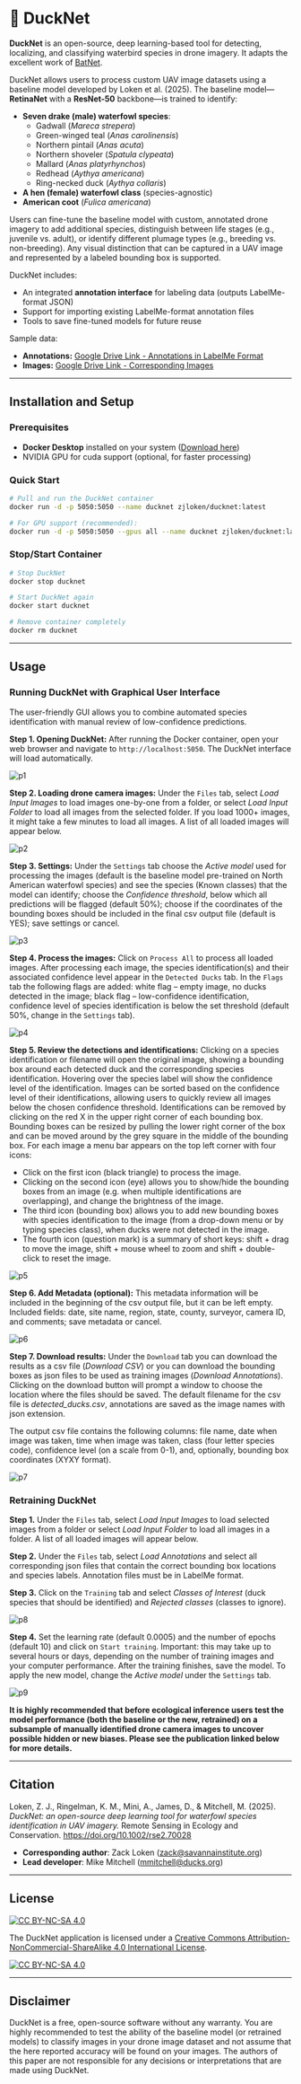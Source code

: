 # 🦆 DuckNet

**DuckNet** is an open-source, deep learning-based tool for detecting, localizing, and classifying waterbird species in drone imagery. It adapts the excellent work of [BatNet](https://github.com/GabiK-bat/BatNet).

DuckNet allows users to process custom UAV image datasets using a baseline model developed by Loken et al. (2025). The baseline model—**RetinaNet** with a **ResNet-50** backbone—is trained to identify:

- **Seven drake (male) waterfowl species**:  
  - Gadwall (*Mareca strepera*)  
  - Green-winged teal (*Anas carolinensis*)  
  - Northern pintail (*Anas acuta*)  
  - Northern shoveler (*Spatula clypeata*)  
  - Mallard (*Anas platyrhynchos*)  
  - Redhead (*Aythya americana*)  
  - Ring-necked duck (*Aythya collaris*)
- **A hen (female) waterfowl class** (species-agnostic)
- **American coot** (*Fulica americana*)

Users can fine-tune the baseline model with custom, annotated drone imagery to add additional species, distinguish between life stages (e.g., juvenile vs. adult), or identify different plumage types (e.g., breeding vs. non-breeding). Any visual distinction that can be captured in a UAV image and represented by a labeled bounding box is supported.

DuckNet includes:

- An integrated **annotation interface** for labeling data (outputs LabelMe-format JSON)
- Support for importing existing LabelMe-format annotation files
- Tools to save fine-tuned models for future reuse

Sample data:

- **Annotations:** [Google Drive Link - Annotations in LabelMe Format](https://drive.google.com/file/d/1e_K_PF1YnrlLWy5sropFNA78LxBCzWGP/view)
- **Images:** [Google Drive Link - Corresponding Images](https://drive.google.com/file/d/1u9lmw1TCstvWfDn96KjZqHuZxTO6TQ9X/view)

---

## Installation and Setup

### Prerequisites
- **Docker Desktop** installed on your system ([Download here](https://www.docker.com/products/docker-desktop/))
- NVIDIA GPU for cuda support (optional, for faster processing)

### Quick Start
```bash
# Pull and run the DuckNet container
docker run -d -p 5050:5050 --name ducknet zjloken/ducknet:latest

# For GPU support (recommended):
docker run -d -p 5050:5050 --gpus all --name ducknet zjloken/ducknet:latest
```

### Stop/Start Container
```bash
# Stop DuckNet
docker stop ducknet

# Start DuckNet again
docker start ducknet

# Remove container completely
docker rm ducknet
```

---

## Usage

### Running DuckNet with Graphical User Interface

The user-friendly GUI allows you to combine automated species identification with manual review of low-confidence predictions.

**Step 1. Opening DuckNet:** After running the Docker container, open your web browser and navigate to `http://localhost:5050`. The DuckNet interface will load automatically. 

![p1](supplemental/user_guide_pngs/step1_processing.png)

**Step 2. Loading drone camera images:** Under the `Files` tab, select *Load Input Images* to load images one-by-one from a folder, or select *Load Input Folder* to load all images from the selected folder. If you load 1000+ images, it might take a few minutes to load all images. A list of all loaded images will appear below.

![p2](supplemental/user_guide_pngs/step2_processing.png)

**Step 3. Settings:** Under the `Settings` tab choose the *Active model* used for processing the images (default is the baseline model pre-trained on North American waterfowl species) and see the species (Known classes) that the model can identify; choose the *Confidence threshold*, below which all predictions will be flagged (default 50%); choose if the coordinates of the bounding boxes should be included in the final csv output file (default is YES); save settings or cancel.

![p3](supplemental/user_guide_pngs/step3_processing.png)

**Step 4. Process the images:** Click on `Process All` to process all loaded images. After processing each image, the species identification(s) and their associated confidence level appear in the `Detected Ducks` tab. In the `Flags` tab the following flags are added: white flag – empty image, no ducks detected in the image; black flag – low-confidence identification, confidence level of species identification is below the set threshold (default 50%, change in the `Settings` tab).

![p4](supplemental/user_guide_pngs/step4_processing.png)

**Step 5. Review the detections and identifications:** Clicking on a species identification or filename will open the original image, showing a bounding box around each detected duck and the corresponding species identification. Hovering over the species label will show the confidence level of the identification. Images can be sorted based on the confidence level of their identifications, allowing users to quickly review all images below the chosen confidence threshold. Identifications can be removed by clicking on the red X in the upper right corner of each bounding box. Bounding boxes can be resized by pulling the lower right corner of the box and can be moved around by the grey square in the middle of the bounding box. For each image a menu bar appears on the top left corner with four icons:
- Click on the first icon (black triangle) to process the image.
- Clicking on the second icon (eye) allows you to show/hide the bounding boxes from an image (e.g. when multiple identifications are overlapping), and change the brightness of the image.
- The third icon (bounding box) allows you to add new bounding boxes with species identification to the image (from a drop-down menu or by typing species class), when ducks were not detected in the image.
- The fourth icon (question mark) is a summary of short keys: shift + drag to move the image, shift + mouse wheel to zoom and shift + double-click to reset the image.

![p5](supplemental/user_guide_pngs/step5_processing.png)

**Step 6. Add Metadata (optional):** This metadata information will be included in the beginning of the csv output file, but it can be left empty. Included fields: date, site name, region, state, county, surveyor, camera ID, and comments; save metadata or cancel.

![p6](supplemental/user_guide_pngs/step6_processing.png)

**Step 7. Download results:** Under the `Download` tab you can download the results as a csv file (*Download CSV*) or you can download the bounding boxes as json files to be used as training images (*Download Annotations*). Clicking on the download button will prompt a window to choose the location where the files should be saved. The default filename for the csv file is *detected_ducks.csv*, annotations are saved as the image names with json extension.

The output csv file contains the following columns: file name, date when image was taken, time when image was taken, class (four letter species code), confidence level (on a scale from 0-1), and, optionally, bounding box coordinates (XYXY format).

![p7](supplemental/user_guide_pngs/step7_processing.png)

### Retraining DuckNet

**Step 1.** Under the `Files` tab, select *Load Input Images* to load selected images from a folder or select *Load Input Folder* to load all images in a folder. A list of all loaded images will appear below.

**Step 2.** Under the `Files` tab, select *Load Annotations* and select all corresponding json files that contain the correct bounding box locations and species labels. Annotation files must be in LabelMe format.

**Step 3.** Click on the `Training` tab and select *Classes of Interest* (duck species that should be identified) and *Rejected classes* (classes to ignore).

![p8](supplemental/user_guide_pngs/step3_training.png)

**Step 4.** Set the learning rate (default 0.0005) and the number of epochs (default 10) and click on `Start training`. Important: this may take up to several hours or days, depending on the number of training images and your computer performance. After the training finishes, save the model. To apply the new model, change the *Active model* under the `Settings` tab.

![p9](supplemental/user_guide_pngs/step4_training.png)

**It is highly recommended that before ecological inference users test the model performance (both the baseline or the new, retrained) on a subsample of manually identified drone camera images to uncover possible hidden or new biases. Please see the publication linked below for more details.**

---

## Citation

Loken, Z. J., Ringelman, K. M., Mini, A., James, D., & Mitchell, M. (2025). *DuckNet: an open-source deep learning tool for waterfowl species identification in UAV imagery.* Remote Sensing in Ecology and Conservation. https://doi.org/10.1002/rse2.70028

- **Corresponding author**: Zack Loken (zack@savannainstitute.org)  
- **Lead developer**: Mike Mitchell (mmitchell@ducks.org)

---

## License

[![CC BY-NC-SA 4.0][cc-by-nc-sa-shield]][cc-by-nc-sa]

The DuckNet application is licensed under a [Creative Commons Attribution-NonCommercial-ShareAlike 4.0 International License][cc-by-nc-sa].

[![CC BY-NC-SA 4.0][cc-by-nc-sa-image]][cc-by-nc-sa]  

[cc-by-nc-sa]: http://creativecommons.org/licenses/by-nc-sa/4.0/  
[cc-by-nc-sa-image]: https://licensebuttons.net/l/by-nc-sa/4.0/88x31.png  
[cc-by-nc-sa-shield]: https://img.shields.io/badge/License-CC%20BY--NC--SA%204.0-lightgrey.svg

---

## Disclaimer

DuckNet is a free, open-source software without any warranty. You are highly recommended to test the ability of the baseline model (or retrained models) to classify images in your drone image dataset and not assume that the here reported accuracy will be found on your images. The authors of this paper are not responsible for any decisions or interpretations that are made using DuckNet.